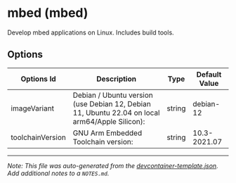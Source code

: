
# mbed (mbed)

Develop mbed applications on Linux. Includes build tools.

## Options

| Options Id | Description | Type | Default Value |
|-----|-----|-----|-----|
| imageVariant | Debian / Ubuntu version (use Debian 12, Debian 11, Ubuntu 22.04 on local arm64/Apple Silicon): | string | debian-12 |
| toolchainVersion | GNU Arm Embedded Toolchain version: | string | 10.3-2021.07 |



---

_Note: This file was auto-generated from the [devcontainer-template.json](https://github.com/KUCHITAKE/mbeddevcontainertemplate/blob/main/src/mbed/devcontainer-template.json).  Add additional notes to a `NOTES.md`._
